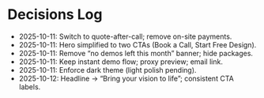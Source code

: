 # Decisions Log

- 2025-10-11: Switch to quote-after-call; remove on-site payments.
- 2025-10-11: Hero simplified to two CTAs (Book a Call, Start Free Design).
- 2025-10-11: Remove “no demos left this month” banner; hide packages.
- 2025-10-11: Keep instant demo flow; proxy preview; email link.
- 2025-10-11: Enforce dark theme (light polish pending).
- 2025-10-12: Headline → “Bring your vision to life”; consistent CTA labels.
